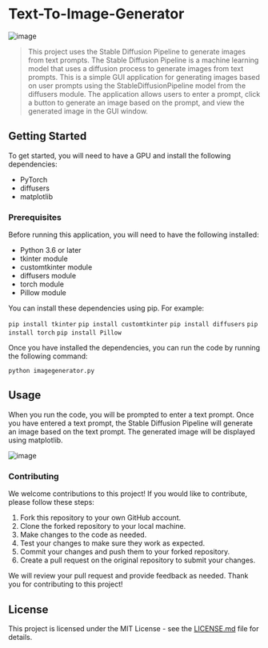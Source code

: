 # Text-To-Image-Generator

![image](https://github.com/AvishakeAdhikary/Text-To-Image-Generator/assets/32614982/1fa835b0-f8e0-4900-a696-57fea1196573)

> This project uses the Stable Diffusion Pipeline to generate images from text prompts. The Stable Diffusion Pipeline is a machine learning model that uses a diffusion process to generate images from text prompts.
> This is a simple GUI application for generating images based on user prompts using the StableDiffusionPipeline model from the diffusers module. The application allows users to enter a prompt, click a button to generate an image based on the prompt, and view the generated image in the GUI window.

## Getting Started

To get started, you will need to have a GPU and install the following dependencies:

- PyTorch
- diffusers
- matplotlib

### Prerequisites

Before running this application, you will need to have the following installed:

- Python 3.6 or later
- tkinter module
- customtkinter module
- diffusers module
- torch module
- Pillow module

You can install these dependencies using pip. For example:

```pip install tkinter```
```pip install customtkinter```
```pip install diffusers```
```pip install torch```
```pip install Pillow```

Once you have installed the dependencies, you can run the code by running the following command:

```python imagegenerator.py```

## Usage

When you run the code, you will be prompted to enter a text prompt. Once you have entered a text prompt, the Stable Diffusion Pipeline will generate an image based on the text prompt. The generated image will be displayed using matplotlib.

![image](https://github.com/AvishakeAdhikary/Text-To-Image-Generator/assets/32614982/633c43f7-65b6-42f7-adee-7f1d206534d6)

### Contributing

We welcome contributions to this project! If you would like to contribute, please follow these steps:

1. Fork this repository to your own GitHub account.
2. Clone the forked repository to your local machine.
3. Make changes to the code as needed.
4. Test your changes to make sure they work as expected.
5. Commit your changes and push them to your forked repository.
6. Create a pull request on the original repository to submit your changes.

We will review your pull request and provide feedback as needed. Thank you for contributing to this project!

## License

This project is licensed under the MIT License - see the [LICENSE.md](LICENSE) file for details.
